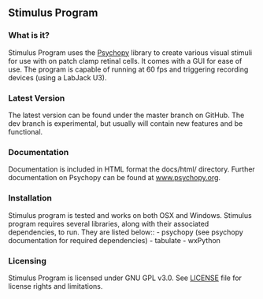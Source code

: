 ## Stimulus Program

### What is it?

Stimulus Program uses the [Psychopy](www.psychopy.org) library to create
various visual stimuli for use with on patch clamp retinal cells. It comes
with a GUI for ease of use. The program is capable of running at 60 fps and
triggering recording devices (using a LabJack U3).

### Latest Version

The latest version can be found under the master branch on GitHub. The dev
branch is experimental, but usually will contain new features and be functional.

### Documentation

Documentation is included in HTML format the docs/html/ directory. Further
documentation on Psychopy can be found at www.psychopy.org.

### Installation

Stimulus program is tested and works on both OSX and Windows. Stimulus
program requires several libraries, along with their associated dependencies,
to run. They are listed below::
    - psychopy (see psychopy documentation for required dependencies)
    - tabulate
    - wxPython

### Licensing

Stimulus Program is licensed under GNU GPL v3.0. See [LICENSE](LICENSE.md)
file for license rights and limitations.